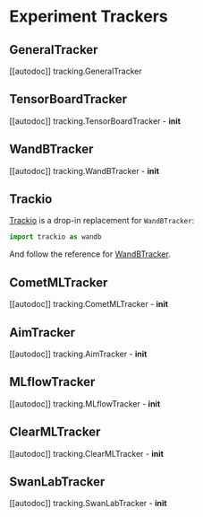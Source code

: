 <!--Copyright 2022 The HuggingFace Team. All rights reserved.

Licensed under the Apache License, Version 2.0 (the "License"); you may not use this file except in compliance with
the License. You may obtain a copy of the License at

http://www.apache.org/licenses/LICENSE-2.0

Unless required by applicable law or agreed to in writing, software distributed under the License is distributed on
an "AS IS" BASIS, WITHOUT WARRANTIES OR CONDITIONS OF ANY KIND, either express or implied. See the License for the
specific language governing permissions and limitations under the License.

⚠️ Note that this file is in Markdown but contain specific syntax for our doc-builder (similar to MDX) that may not be
rendered properly in your Markdown viewer.
-->

# Experiment Trackers

## GeneralTracker

[[autodoc]] tracking.GeneralTracker

## TensorBoardTracker

[[autodoc]] tracking.TensorBoardTracker
    - __init__

## WandBTracker

[[autodoc]] tracking.WandBTracker
    - __init__

## Trackio

[Trackio](https://github.com/gradio-app/trackio) is a drop-in replacement for `WandBTracker`:

```py
import trackio as wandb
```

And follow the reference for [WandBTracker](#accelerate.tracking.WandBTracker).

## CometMLTracker

[[autodoc]] tracking.CometMLTracker
    - __init__

## AimTracker

[[autodoc]] tracking.AimTracker
    - __init__

## MLflowTracker

[[autodoc]] tracking.MLflowTracker
    - __init__

## ClearMLTracker

[[autodoc]] tracking.ClearMLTracker
    - __init__

## SwanLabTracker

[[autodoc]] tracking.SwanLabTracker
    - __init__

